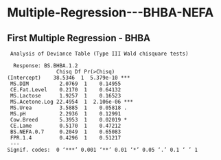 # Multiple-Regression---BHBA-NEFA
## First Multiple Regression - BHBA
     Analysis of Deviance Table (Type III Wald chisquare tests)

      Response: BS.BHBA.1.2
                    Chisq Df Pr(>Chisq)    
    (Intercept)    38.5346  1  5.379e-10 ***
     MS.DIM          2.0769  1    0.14955    
     CE.Fat.Level    0.2170  1    0.64132    
     MS.Lactose      1.9257  1    0.16523    
     MS.Acetone.Log 22.4954  1  2.106e-06 ***
     MS.Urea         3.5885  1    0.05818 .  
     MS.pH           2.2936  1    0.12991    
     Cow.Breed       5.3953  1    0.02019 *  
     CE.Lame         0.5170  1    0.47212    
     BS.NEFA.0.7     0.2049  1    0.65083    
     FPR.1.4         0.4296  1    0.51217    
     ---
    Signif. codes:  0 ‘***’ 0.001 ‘**’ 0.01 ‘*’ 0.05 ‘.’ 0.1 ‘ ’ 1

